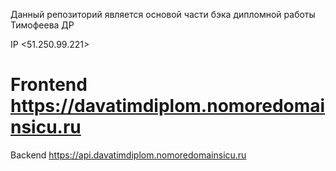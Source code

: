 Данный репозиторий является основой части бэка дипломной работы Тимофеева ДР

IP <51.250.99.221>

# Frontend https://davatimdiplom.nomoredomainsicu.ru

Backend https://api.davatimdiplom.nomoredomainsicu.ru
